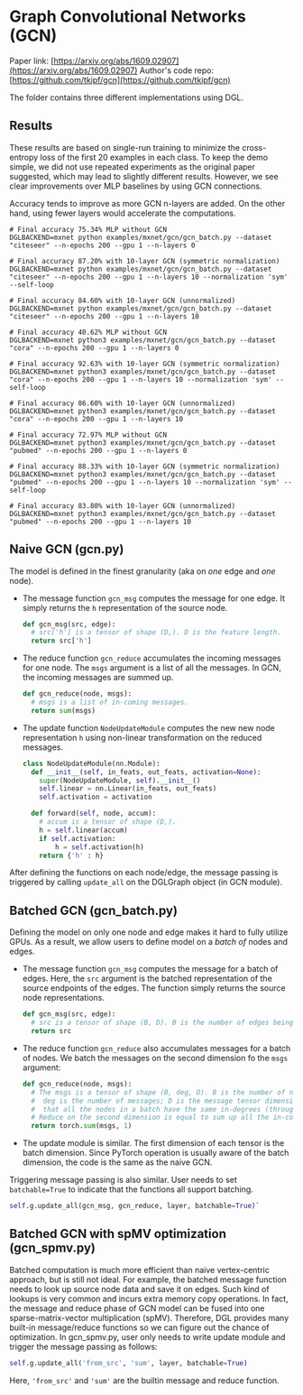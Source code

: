 Graph Convolutional Networks (GCN)
============

Paper link: [https://arxiv.org/abs/1609.02907](https://arxiv.org/abs/1609.02907)
Author's code repo: [https://github.com/tkipf/gcn](https://github.com/tkipf/gcn)

The folder contains three different implementations using DGL.

Results
-------
These results are based on single-run training to minimize the cross-entropy loss of the first 20 examples in each class. To keep the demo simple, we did not use repeated experiments as the original paper suggested, which may lead to slightly different results. However, we see clear improvements over MLP baselines by using GCN connections.

Accuracy tends to improve as more GCN n-layers are added. On the other hand, using fewer layers would accelerate the computations.

```
# Final accuracy 75.34% MLP without GCN
DGLBACKEND=mxnet python examples/mxnet/gcn/gcn_batch.py --dataset "citeseer" --n-epochs 200 --gpu 1 --n-layers 0

# Final accuracy 87.20% with 10-layer GCN (symmetric normalization)
DGLBACKEND=mxnet python examples/mxnet/gcn/gcn_batch.py --dataset "citeseer" --n-epochs 200 --gpu 1 --n-layers 10 --normalization 'sym' --self-loop

# Final accuracy 84.60% with 10-layer GCN (unnormalized)
DGLBACKEND=mxnet python examples/mxnet/gcn/gcn_batch.py --dataset "citeseer" --n-epochs 200 --gpu 1 --n-layers 10
```

```
# Final accuracy 40.62% MLP without GCN
DGLBACKEND=mxnet python3 examples/mxnet/gcn/gcn_batch.py --dataset "cora" --n-epochs 200 --gpu 1 --n-layers 0

# Final accuracy 92.63% with 10-layer GCN (symmetric normalization)
DGLBACKEND=mxnet python3 examples/mxnet/gcn/gcn_batch.py --dataset "cora" --n-epochs 200 --gpu 1 --n-layers 10 --normalization 'sym' --self-loop

# Final accuracy 86.60% with 10-layer GCN (unnormalized)
DGLBACKEND=mxnet python3 examples/mxnet/gcn/gcn_batch.py --dataset "cora" --n-epochs 200 --gpu 1 --n-layers 10
```

```
# Final accuracy 72.97% MLP without GCN
DGLBACKEND=mxnet python3 examples/mxnet/gcn/gcn_batch.py --dataset "pubmed" --n-epochs 200 --gpu 1 --n-layers 0

# Final accuracy 88.33% with 10-layer GCN (symmetric normalization)
DGLBACKEND=mxnet python3 examples/mxnet/gcn/gcn_batch.py --dataset "pubmed" --n-epochs 200 --gpu 1 --n-layers 10 --normalization 'sym' --self-loop

# Final accuracy 83.80% with 10-layer GCN (unnormalized)
DGLBACKEND=mxnet python3 examples/mxnet/gcn/gcn_batch.py --dataset "pubmed" --n-epochs 200 --gpu 1 --n-layers 10
```


Naive GCN (gcn.py)
-------
The model is defined in the finest granularity (aka on *one* edge and *one* node).

* The message function `gcn_msg` computes the message for one edge. It simply returns the `h` representation of the source node.
  ```python
  def gcn_msg(src, edge):
    # src['h'] is a tensor of shape (D,). D is the feature length.
    return src['h']
  ```
* The reduce function `gcn_reduce` accumulates the incoming messages for one node. The `msgs` argument is a list of all the messages. In GCN, the incoming messages are summed up.
  ```python
  def gcn_reduce(node, msgs):
    # msgs is a list of in-coming messages.
    return sum(msgs)
  ```
* The update function `NodeUpdateModule` computes the new new node representation `h` using non-linear transformation on the reduced messages.
  ```python
  class NodeUpdateModule(nn.Module):
    def __init__(self, in_feats, out_feats, activation=None):
      super(NodeUpdateModule, self).__init__()
      self.linear = nn.Linear(in_feats, out_feats)
      self.activation = activation

    def forward(self, node, accum):
      # accum is a tensor of shape (D,).
      h = self.linear(accum)
      if self.activation:
          h = self.activation(h)
      return {'h' : h}
  ```

After defining the functions on each node/edge, the message passing is triggered by calling `update_all` on the DGLGraph object (in GCN module).

Batched GCN (gcn_batch.py)
-----------
Defining the model on only one node and edge makes it hard to fully utilize GPUs. As a result, we allow users to define model on a *batch of* nodes and edges.

* The message function `gcn_msg` computes the message for a batch of edges. Here, the `src` argument is the batched representation of the source endpoints of the edges. The function simply returns the source node representations.
  ```python
  def gcn_msg(src, edge):
    # src is a tensor of shape (B, D). B is the number of edges being batched.
    return src
  ```
* The reduce function `gcn_reduce` also accumulates messages for a batch of nodes. We batch the messages on the second dimension fo the `msgs` argument:
  ```python
  def gcn_reduce(node, msgs):
    # The msgs is a tensor of shape (B, deg, D). B is the number of nodes in the batch;
    #  deg is the number of messages; D is the message tensor dimension. DGL gaurantees
    #  that all the nodes in a batch have the same in-degrees (through "degree-bucketing").
    # Reduce on the second dimension is equal to sum up all the in-coming messages.
    return torch.sum(msgs, 1)
  ```
* The update module is similar. The first dimension of each tensor is the batch dimension. Since PyTorch operation is usually aware of the batch dimension, the code is the same as the naive GCN.

Triggering message passing is also similar. User needs to set `batchable=True` to indicate that the functions all support batching.
```python
self.g.update_all(gcn_msg, gcn_reduce, layer, batchable=True)`
```

Batched GCN with spMV optimization (gcn_spmv.py)
-----------
Batched computation is much more efficient than naive vertex-centric approach, but is still not ideal. For example, the batched message function needs to look up source node data and save it on edges. Such kind of lookups is very common and incurs extra memory copy operations. In fact, the message and reduce phase of GCN model can be fused into one sparse-matrix-vector multiplication (spMV). Therefore, DGL provides many built-in message/reduce functions so we can figure out the chance of optimization. In gcn_spmv.py, user only needs to write update module and trigger the message passing as follows:
```python
self.g.update_all('from_src', 'sum', layer, batchable=True)
```
Here, `'from_src'` and `'sum'` are the builtin message and reduce function.
